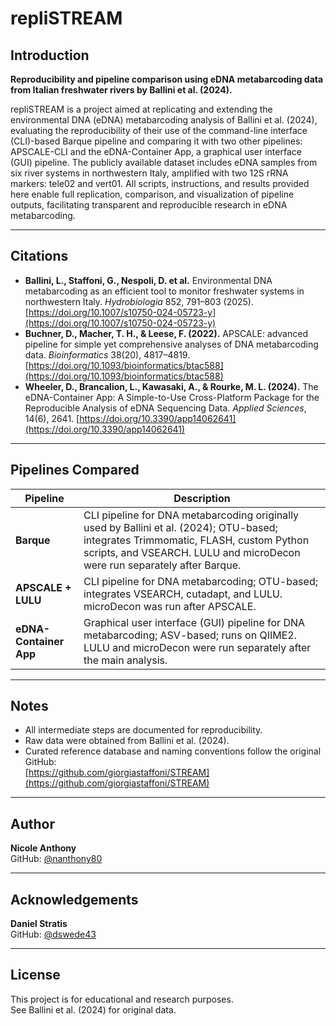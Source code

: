 # repliSTREAM

## Introduction

**Reproducibility and pipeline comparison using eDNA metabarcoding data from Italian freshwater rivers by Ballini et al. (2024).**

repliSTREAM is a project aimed at replicating and extending the environmental DNA (eDNA) metabarcoding analysis of Ballini et al. (2024), evaluating the reproducibility of their use of the command-line interface (CLI)-based Barque pipeline and comparing it with two other pipelines: APSCALE-CLI and the eDNA-Container App, a graphical user interface (GUI) pipeline. The publicly available dataset includes eDNA samples from six river systems in northwestern Italy, amplified with two 12S rRNA markers: tele02 and vert01. All scripts, instructions, and results provided here enable full replication, comparison, and visualization of pipeline outputs, facilitating transparent and reproducible research in eDNA metabarcoding.

---

## Citations

- **Ballini, L., Staffoni, G., Nespoli, D. et al.** Environmental DNA metabarcoding as an efficient tool to monitor freshwater systems in northwestern Italy. *Hydrobiologia* 852, 791–803 (2025). [https://doi.org/10.1007/s10750-024-05723-y](https://doi.org/10.1007/s10750-024-05723-y)
- **Buchner, D., Macher, T. H., & Leese, F. (2022).** APSCALE: advanced pipeline for simple yet comprehensive analyses of DNA metabarcoding data. *Bioinformatics* 38(20), 4817–4819. [https://doi.org/10.1093/bioinformatics/btac588](https://doi.org/10.1093/bioinformatics/btac588)
- **Wheeler, D., Brancalion, L., Kawasaki, A., & Rourke, M. L. (2024).** The eDNA-Container App: A Simple-to-Use Cross-Platform Package for the Reproducible Analysis of eDNA Sequencing Data. *Applied Sciences*, 14(6), 2641. [https://doi.org/10.3390/app14062641](https://doi.org/10.3390/app14062641)

---

## Pipelines Compared

| Pipeline                | Description                                                                                 |
|-------------------------|---------------------------------------------------------------------------------------------|
| **Barque**              | CLI pipeline for DNA metabarcoding originally used by Ballini et al. (2024); OTU-based; integrates Trimmomatic, FLASH, custom Python scripts, and VSEARCH. LULU and microDecon were run separately after Barque. |
| **APSCALE + LULU**      | CLI pipeline for DNA metabarcoding; OTU-based; integrates VSEARCH, cutadapt, and LULU. microDecon was run after APSCALE. |
| **eDNA-Container App**  | Graphical user interface (GUI) pipeline for DNA metabarcoding; ASV-based; runs on QIIME2. LULU and microDecon were run separately after the main analysis. |

---

## Notes

- All intermediate steps are documented for reproducibility.
- Raw data were obtained from Ballini et al. (2024).
- Curated reference database and naming conventions follow the original GitHub:  
  [https://github.com/giorgiastaffoni/STREAM](https://github.com/giorgiastaffoni/STREAM)

---

## Author

**Nicole Anthony**  
GitHub: [@nanthony80](https://github.com/nanthony80)

---

## Acknowledgements

**Daniel Stratis**  
GitHub: [@dswede43](https://github.com/dswede43)

---

## License

This project is for educational and research purposes.  
See Ballini et al. (2024) for original data.
